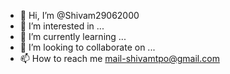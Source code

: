 - 👋 Hi, I’m @Shivam29062000
- 👀 I’m interested in ...
- 🌱 I’m currently learning ...
- 💞️ I’m looking to collaborate on ...
- 📫 How to reach me mail-shivamtpo@gmail.com

<!---
Shivam29062000/Shivam29062000 is a ✨ special ✨ repository because its `README.md` (this file) appears on your GitHub profile.
You can click the Preview link to take a look at your changes.
--->
